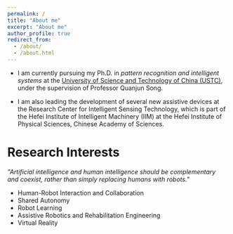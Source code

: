 ```yaml
---
permalink: /
title: "About me"
excerpt: "About me"
author_profile: true
redirect_from: 
  - /about/
  - /about.html
---
```


- I am currently pursuing my Ph.D. in *pattern recognition and intelligent systems* at the [University of Science and Technology of China (USTC)](https://www.ustc.edu.cn/), under the supervision of Professor Quanjun Song. 

- I am also leading the development of several new assistive devices at the Research Center for Intelligent Sensing Technology, which is part of the Hefei Institute of Intelligent Machinery (IIM) at the Hefei Institute of Physical Sciences, Chinese Academy of Sciences.

# Research Interests
*"Artificial intelligence and human intelligence should be complementary and coexist, rather than simply replacing humans with robots."*
- Human-Robot Interaction and Collaboration
- Shared Autonomy
- Robot Learning
- Assistive Robotics and Rehabilitation Engineering
- Virtual Reality
